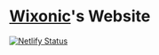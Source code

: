 # [Wixonic](https://github.com/Wixonic/)'s Website

[![Netlify Status](https://api.netlify.com/api/v1/badges/73c9aea6-57b0-4629-9611-c63ace4714e4/deploy-status)](https://wixonic.netlify.app/)

